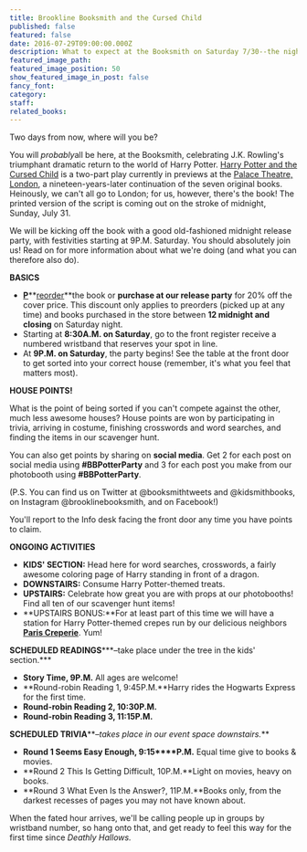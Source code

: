 ```yaml
---
title: Brookline Booksmith and the Cursed Child
published: false
featured: false
date: 2016-07-29T09:00:00.000Z
description: What to expect at the Booksmith on Saturday 7/30--the night Harry Potter returns.
featured_image_path:
featured_image_position: 50
show_featured_image_in_post: false
fancy_font:
category:
staff:
related_books:
---
```



Two days from now, where will you be?

You will *probably*all be here, at the Booksmith, celebrating J.K. Rowling's triumphant dramatic return to the world of Harry Potter. [Harry Potter and the Cursed Child](http://www.brooklinebooksmith-shop.com/book/9781338099133?utm_source=internal&amp;utm_medium=website&amp;utm_campaign=harrypotter-2016) is a two-part play currently in previews at the [Palace Theatre, London](http://www.harrypottertheplay.com/), a nineteen-years-later continuation of the seven original books. Heinously, we can't all go to London; for us, however, there's the book! The printed version of the script is coming out on the stroke of midnight, Sunday, July 31.

We will be kicking off the book with a good old-fashioned midnight release party, with festivities starting at 9P.M. Saturday. You should absolutely join us! Read on for more information about what we're doing (and what you can therefore also do).

**BASICS**

* [**P**](__notset__)**[reorder](__notset__)**the book or **purchase at our release party** for 20% off the cover price. This discount only applies to preorders (picked up at any time) and books purchased in the store between **12 midnight and closing** on Saturday night.
* Starting at **8:30A.M. on Saturday**, go to the front register receive a numbered wristband that reserves your spot in line.
* At **9P.M. on Saturday**, the party begins! See the table at the front door to get sorted into your correct house (remember, it's what you feel that matters most).


**HOUSE POINTS!**

What is the point of being sorted if you can't compete against the other, much less awesome houses? House points are won by participating in trivia, arriving in costume, finishing crosswords and word searches, and finding the items in our scavenger hunt.

You can also get points by sharing on **social media**. Get 2 for each post on social media using **#BBPotterParty** and 3 for each post you make from our photobooth using **#BBPotterParty**.

(P.S. You can find us on Twitter at @booksmithtweets and @kidsmithbooks, on Instagram @brooklinebooksmith, and on Facebook!)

You'll report to the Info desk facing the front door any time you have points to claim.

**ONGOING ACTIVITIES**

* **KIDS' SECTION:** Head here for word searches, crosswords, a fairly awesome coloring page of Harry standing in front of a dragon.
* **DOWNSTAIRS:** Consume Harry Potter-themed treats.
* **UPSTAIRS:** Celebrate how great you are with props at our photobooths! Find all ten of our scavenger hunt items!
* **UPSTAIRS BONUS:**For at least part of this time we will have a station for Harry Potter-themed crepes run by our delicious neighbors [**Paris Creperie**](http://pariscreperie.com/). Yum!


**SCHEDULED READINGS*****–take place under the tree in the kids' section.***

* **Story Time, 9P.M.** All ages are welcome!
* **Round-robin Reading 1, 9:45P.M.**Harry rides the Hogwarts Express for the first time.
* **Round-robin Reading 2, 10:30P.M.**
* **Round-robin Reading 3, 11:15P.M.**


**SCHEDULED TRIVIA****–*takes place in our event space downstairs.***

* **Round 1 Seems Easy Enough, 9:15****P.M.** Equal time give to books & movies.
* **Round 2 This Is Getting Difficult, 10P.M.**Light on movies, heavy on books.
* **Round 3 What Even Is the Answer?, 11P.M.**Books only, from the darkest recesses of pages you may not have known about.


When the fated hour arrives, we'll be calling people up in groups by wristband number, so hang onto that, and get ready to feel this way for the first time since *Deathly Hallows.*